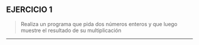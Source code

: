 ## EJERCICIO 1

> Realiza un programa que pida dos números
> enteros y que luego muestre el resultado de
> su multiplicación

---
